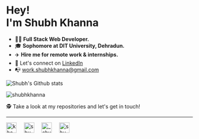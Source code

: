 <h1>Hey!<br>
I'm Shubh Khanna</h1>

- 👨‍💻 **Full Stack Web Developer.**
- 🎓 **Sophomore at DIT University, Dehradun.**
- ✈️ **Hire me for remote work & internships.**
- 🎉 Let's connect on [LinkedIn](https://linkedin.com/in/shubhkhanna)
- 📭 work.shubhkhanna@gmail.com


![Shubh's Github
stats](https://github-readme-stats.vercel.app/api?username=shubhkhanna&show_icons=true&icon_color=E80000)<br>

<img src="https://komarev.com/ghpvc/?username=shubhkhanna" alt="shubhkhanna" />

🕵 Take a look at my repositories and let's get in touch!

<hr>
<p align="left">
<a href="https://twitter.com/khannashubh04" target="blank"><img align="center" src="https://cdn.jsdelivr.net/npm/simple-icons@3.0.1/icons/twitter.svg" alt="khannashubh04" height="28" width="28" /></a>&nbsp;&nbsp;&nbsp;&nbsp;
<a href="https://linkedin.com/in/shubhkhanna" target="blank"><img align="center" src="https://cdn.jsdelivr.net/npm/simple-icons@3.0.1/icons/linkedin.svg" alt="shubhkhanna" height="28" width="28" /></a>&nbsp;&nbsp;&nbsp;&nbsp;
<a href="https://instagram.com/_shubhkhanna" target="blank"><img align="center" src="https://cdn.jsdelivr.net/npm/simple-icons@3.0.1/icons/instagram.svg" alt="_shubhkhanna" height="28" width="28" /></a>&nbsp;&nbsp;&nbsp;&nbsp;
<a href="https://medium.com/@shubhkhanna" target="blank"><img align="center" src="https://cdn.jsdelivr.net/npm/simple-icons@3.0.1/icons/medium.svg" alt="shubhkhanna" height="28" width="28" /></a>&nbsp;&nbsp;&nbsp;&nbsp;
</p>
